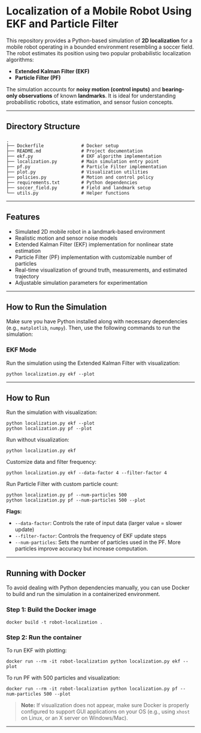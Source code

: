 # Localization of a Mobile Robot Using EKF and Particle Filter

This repository provides a Python-based simulation of **2D localization** for a mobile robot operating in a bounded environment resembling a soccer field. The robot estimates its position using two popular probabilistic localization algorithms:

- **Extended Kalman Filter (EKF)**
- **Particle Filter (PF)**

The simulation accounts for **noisy motion (control inputs)** and **bearing-only observations** of known **landmarks**. It is ideal for understanding probabilistic robotics, state estimation, and sensor fusion concepts.

---

## Directory Structure

```
.
├── Dockerfile              # Docker setup
├── README.md               # Project documentation
├── ekf.py                  # EKF algorithm implementation
├── localization.py         # Main simulation entry point
├── pf.py                   # Particle Filter implementation
├── plot.py                 # Visualization utilities
├── policies.py             # Motion and control policy
├── requirements.txt        # Python dependencies
├── soccer_field.py         # Field and landmark setup
└── utils.py                # Helper functions
```

---

## Features

- Simulated 2D mobile robot in a landmark-based environment
- Realistic motion and sensor noise models
- Extended Kalman Filter (EKF) implementation for nonlinear state estimation
- Particle Filter (PF) implementation with customizable number of particles
- Real-time visualization of ground truth, measurements, and estimated trajectory
- Adjustable simulation parameters for experimentation

---

## How to Run the Simulation

Make sure you have Python installed along with necessary dependencies (e.g., `matplotlib`, `numpy`). Then, use the following commands to run the simulation:

### EKF Mode

Run the simulation using the Extended Kalman Filter with visualization:

```
python localization.py ekf --plot
```

---

## How to Run

Run the simulation with visualization:

```
python localization.py ekf --plot
python localization.py pf --plot
```

Run without visualization:

```
python localization.py ekf
```

Customize data and filter frequency:

```
python localization.py ekf --data-factor 4 --filter-factor 4
```

Run Particle Filter with custom particle count:

```
python localization.py pf --num-particles 500
python localization.py pf --num-particles 500 --plot
```

**Flags:**

- `--data-factor`: Controls the rate of input data (larger value = slower update)
- `--filter-factor`: Controls the frequency of EKF update steps
- `--num-particles`: Sets the number of particles used in the PF. More particles improve accuracy but increase computation.

---

## Running with Docker

To avoid dealing with Python dependencies manually, you can use Docker to build and run the simulation in a containerized environment.

### Step 1: Build the Docker image

```
docker build -t robot-localization .
```

### Step 2: Run the container

To run EKF with plotting:

```
docker run --rm -it robot-localization python localization.py ekf --plot
```

To run PF with 500 particles and visualization:

```
docker run --rm -it robot-localization python localization.py pf --num-particles 500 --plot
```

> **Note:** If visualization does not appear, make sure Docker is properly configured to support GUI applications on your OS (e.g., using `xhost` on Linux, or an X server on Windows/Mac).

---
